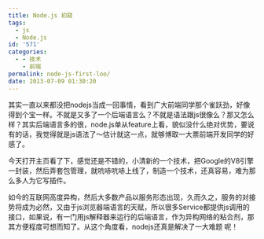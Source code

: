 ```yaml
---
title: Node.js 初窥
tags:
  - js
  - Node.js
id: '571'
categories:
  - - 技术
    - 前端
permalink: node-js-first-loo/
date: 2013-07-09 01:30:20
---
```


其实一直以来都没把nodejs当成一回事情，看到广大前端同学那个雀跃劲，好像得到个宝一样。不就是又多了一个后端语言么？不就是语法跟js很像么？那又怎么样？其实后端语言多的很，node.js单从feature上看，貌似没什么绝对优势，要说有的话，我觉得就是js语法了～估计就这一点，就够博取一大票前端开发同学的好感了。

今天打开主页看了下，感觉还是不错的，小清新的一个技术，把Google的V8引擎一封装，然后弄套包管理，就吭哧吭哧上线了，制造一个技术，还真容易，难为那么多人为它写插件。

如今的互联网高度异构，然后大多数产品以服务形态出现，久而久之，服务的对接势将成为必然，又由于js浏览器端语言的天赋，所以很多Service都提供js调用的接口，如果说，有一门用js解释器来运行的后端语言，作为异构网络的粘合剂，那其方便程度可想而知了。从这个角度看，nodejs还真是解决了一大难题 呢！